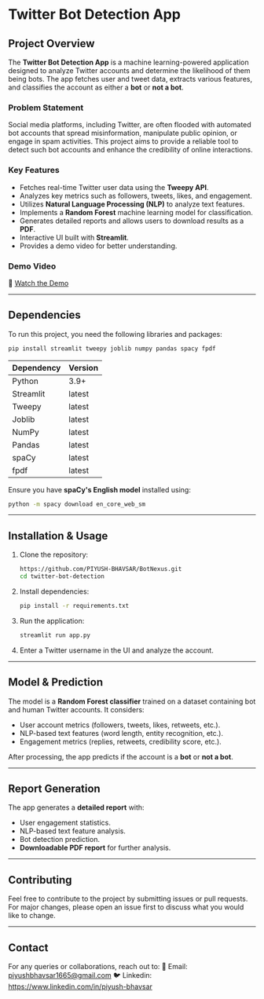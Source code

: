 # Twitter Bot Detection App

## Project Overview
The **Twitter Bot Detection App** is a machine learning-powered application designed to analyze Twitter accounts and determine the likelihood of them being bots. The app fetches user and tweet data, extracts various features, and classifies the account as either a **bot** or **not a bot**.

### Problem Statement
Social media platforms, including Twitter, are often flooded with automated bot accounts that spread misinformation, manipulate public opinion, or engage in spam activities. This project aims to provide a reliable tool to detect such bot accounts and enhance the credibility of online interactions.

### Key Features
- Fetches real-time Twitter user data using the **Tweepy API**.
- Analyzes key metrics such as followers, tweets, likes, and engagement.
- Utilizes **Natural Language Processing (NLP)** to analyze text features.
- Implements a **Random Forest** machine learning model for classification.
- Generates detailed reports and allows users to download results as a **PDF**.
- Interactive UI built with **Streamlit**.
- Provides a demo video for better understanding.

### Demo Video
🔗 [Watch the Demo](https://www.loom.com/share/d30b61759a484fef96954f8d8b7fd496)

---

## Dependencies
To run this project, you need the following libraries and packages:

```bash
pip install streamlit tweepy joblib numpy pandas spacy fpdf
```

| Dependency | Version |
|------------|---------|
| Python     | 3.9+    |
| Streamlit  | latest |
| Tweepy     | latest |
| Joblib     | latest |
| NumPy      | latest |
| Pandas     | latest |
| spaCy      | latest |
| fpdf       | latest |

Ensure you have **spaCy's English model** installed using:
```bash
python -m spacy download en_core_web_sm
```

---

## Installation & Usage
1. Clone the repository:
   ```bash
   https://github.com/PIYUSH-BHAVSAR/BotNexus.git
   cd twitter-bot-detection
   ```

2. Install dependencies:
   ```bash
   pip install -r requirements.txt
   ```

3. Run the application:
   ```bash
   streamlit run app.py
   ```

4. Enter a Twitter username in the UI and analyze the account.

---

## Model & Prediction
The model is a **Random Forest classifier** trained on a dataset containing bot and human Twitter accounts. It considers:
- User account metrics (followers, tweets, likes, retweets, etc.).
- NLP-based text features (word length, entity recognition, etc.).
- Engagement metrics (replies, retweets, credibility score, etc.).

After processing, the app predicts if the account is a **bot** or **not a bot**.

---

## Report Generation
The app generates a **detailed report** with:
- User engagement statistics.
- NLP-based text feature analysis.
- Bot detection prediction.
- **Downloadable PDF report** for further analysis.

---

## Contributing
Feel free to contribute to the project by submitting issues or pull requests. For major changes, please open an issue first to discuss what you would like to change.

---

## Contact
For any queries or collaborations, reach out to:
📧 Email: piyushbhavsar1665@gmail.com
🐦 Linkedin: https://www.linkedin.com/in/piyush-bhavsar

